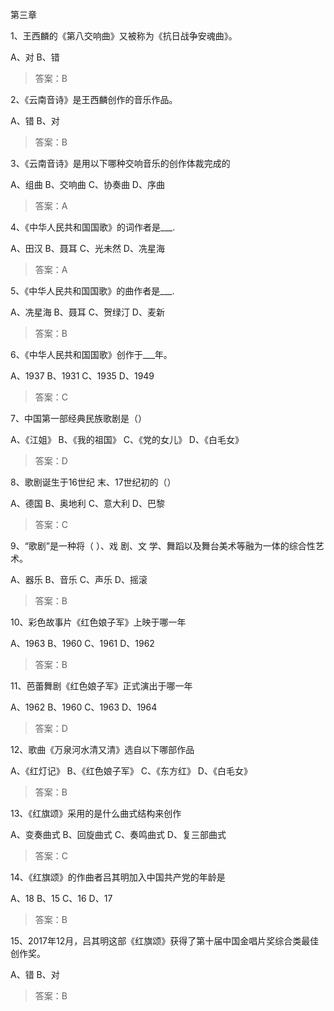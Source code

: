 第三章

1、王西麟的《第八交响曲》又被称为《抗日战争安魂曲》。

A、对
B、错
>答案：B

2、《云南音诗》是王西麟创作的音乐作品。

A、错
B、对
>答案：B

3、《云南音诗》是用以下哪种交响音乐的创作体裁完成的

A、组曲
B、交响曲
C、协奏曲
D、序曲
>答案：A

4、《中华人民共和国国歌》的词作者是___.

A、田汉
B、聂耳
C、光未然
D、冼星海
>答案：A

5、《中华人民共和国国歌》的曲作者是___.

A、冼星海
B、聂耳
C、贺绿汀
D、麦新
>答案：B

6、《中华人民共和国国歌》创作于___年。

A、1937 
B、1931 
C、1935 
D、1949
>答案：C

7、中国第一部经典民族歌剧是（）

A、《江姐》
B、《我的祖国》
C、《党的女儿》
D、《白毛女》
>答案：D

8、歌剧诞生于16世纪
末、17世纪初的（）

A、德国
B、奥地利
C、意大利
D、巴黎
>答案：C

9、“歌剧”是一种将（
）、戏
剧、文
学、舞蹈以及舞台美术等融为一体的综合性艺术。

A、器乐
B、音乐
C、声乐
D、摇滚
>答案：B

10、彩色故事片《红色娘子军》上映于哪一年

A、1963 
B、1960 
C、1961 
D、1962
>答案：B

11、芭蕾舞剧《红色娘子军》正式演出于哪一年

A、1962 
B、1960 
C、1963 
D、1964
>答案：D

12、歌曲《万泉河水清又清》选自以下哪部作品

A、《红灯记》
B、《红色娘子军》
C、《东方红》
D、《白毛女》
>答案：B

13、《红旗颂》采用的是什么曲式结构来创作

A、变奏曲式
B、回旋曲式
C、奏鸣曲式
D、复三部曲式
>答案：C

14、《红旗颂》的作曲者吕其明加入中国共产党的年龄是

A、18 
B、15 
C、16 
D、17
>答案：B

15、2017年12月，吕其明这部《红旗颂》获得了第十届中国金唱片奖综合类最佳创作奖。

A、错
B、对
>答案：B
